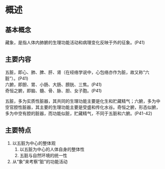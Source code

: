 # 概述
## 基本概念
藏象，是指人体内肺腑的生理功能活动和病理变化反映于外的征象。(P41)
## 主要内容
五脏，即心、肺、脾、肝、肾（在经络学说中，心包络亦作为脏，故又称“六脏”）。(P41)  
六腑，即胆、胃、小肠、大肠、膀胱、三焦。(P41)  
奇恒之腑，即脑、髓、骨、脉、胆、女子胞。(P41)

五脏，多为实质性脏器，其共同的生理功能主要是化生和贮藏精气；六腑，多为中空官腔性脏器，其主要的生理功能主要是受盛和传化水谷。奇恒之腑，形态似腑，多为中空有腔的脏器，而功能似脏，贮藏精气，不同于五脏和六腑。(P41-42)
## 主要特点
1. 以五脏为中心的整体观
    1. 以五脏为中心的人体自身的整体性
    2. 五脏与自然环境的统一性
2. 从“象”来考察“脏”的功能活动
